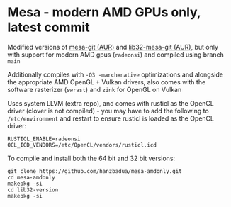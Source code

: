 # Mesa - modern AMD GPUs only, latest commit

Modified versions of [mesa-git (AUR)](https://aur.archlinux.org/packages/mesa-git) and [lib32-mesa-git (AUR)](https://aur.archlinux.org/packages/lib32-mesa-git), but only with support for modern AMD gpus (`radeonsi`) and compiled using branch `main`

Additionally compiles with `-O3 -march=native` optimizations and alongside the appropriate AMD OpenGL + Vulkan drivers, also comes with the software rasterizer (`swrast`) and `zink` for OpenGL on Vulkan

Uses system LLVM (extra repo), and comes with rusticl as the OpenCL driver (clover is not compiled) - you may have to add the following to `/etc/environment` and restart to ensure rusticl is loaded as the OpenCL driver:
```
RUSTICL_ENABLE=radeonsi
OCL_ICD_VENDORS=/etc/OpenCL/vendors/rusticl.icd
```

To compile and install both the 64 bit and 32 bit versions:
```
git clone https://github.com/hanzbadua/mesa-amdonly.git
cd mesa-amdonly
makepkg -si
cd lib32-version
makepkg -si
```

